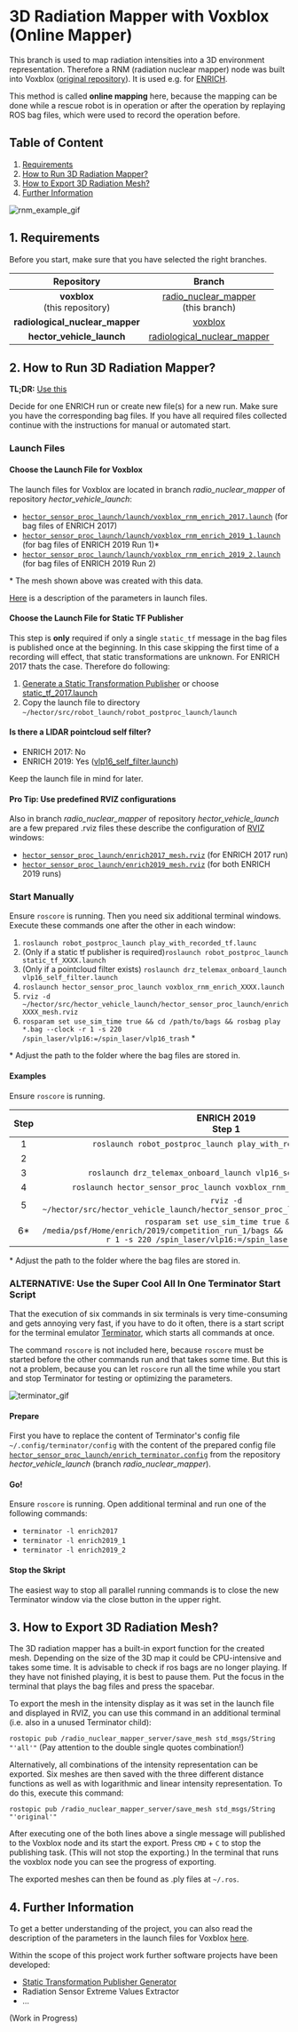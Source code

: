 # 3D Radiation Mapper with Voxblox (Online Mapper)
This branch is used to map radiation intensities into a 3D environment representation. Therefore a RNM (radiation nuclear mapper) node was built into Voxblox ([original repository](https://github.com/ethz-asl/voxblox)). It is used e.g. for [ENRICH](https://enrich.european-robotics.eu).

This method is called **online mapping** here, because the mapping can be done while a rescue robot is in operation or after the operation by replaying ROS bag files, which were used to record the operation before.

## Table of Content

1. [Requirements](#1-requirements)
2. [How to Run 3D Radiation Mapper?](#2-how-to-run-3d-radiation-mapper)
3. [How to Export 3D Radiation Mesh?](#3-how-to-export-3d-radiation-mesh)
4. [Further Information](#4-further-information)


![rnm_example_gif](readme_files/rnm_mesh.gif)

## 1. Requirements
Before you start, make sure that you have selected the right branches.

| Repository | Branch |
|:-:|:-:|
| **voxblox**<br>(this repository) | [radio_nuclear_mapper](https://git.sim.informatik.tu-darmstadt.de/hector/hector_voxblox/-/tree/radio_nuclear_mapper)<br>(this branch) |
| **radiological_nuclear_mapper** | [voxblox](https://git.sim.informatik.tu-darmstadt.de/hector/hector_enrich/-/tree/voxblox/radiological_nuclear_mapper) |
| **hector_vehicle_launch** | [radiological_nuclear_mapper](https://github.com/tu-darmstadt-ros-pkg/hector_vehicle_launch/tree/radiological_nuclear_mapper) |

## 2. How to Run 3D Radiation Mapper?
**TL;DR:** [Use this](#prepare)

Decide for one ENRICH run or create new file(s) for a new run. Make sure you have the corresponding bag files. If you have all required files collected continue with the instructions for manual or automated start.

### Launch Files

#### Choose the Launch File for Voxblox
The launch files for Voxblox are located in branch *radio_nuclear_mapper* of repository *hector_vehicle_launch*:

- [`hector_sensor_proc_launch/launch/voxblox_rnm_enrich_2017.launch`](https://github.com/tu-darmstadt-ros-pkg/hector_vehicle_launch/blob/radiological_nuclear_mapper/hector_sensor_proc_launch/launch/voxblox_rnm_enrich_2017.launch) (for bag files of ENRICH 2017)
- [`hector_sensor_proc_launch/launch/voxblox_rnm_enrich_2019_1.launch`](https://github.com/tu-darmstadt-ros-pkg/hector_vehicle_launch/blob/radiological_nuclear_mapper/hector_sensor_proc_launch/launch/voxblox_rnm_enrich_2019_1.launch) (for bag files of ENRICH 2019 Run 1)*
- [`hector_sensor_proc_launch/launch/voxblox_rnm_enrich_2019_2.launch`](https://github.com/tu-darmstadt-ros-pkg/hector_vehicle_launch/blob/radiological_nuclear_mapper/hector_sensor_proc_launch/launch/voxblox_rnm_enrich_2019_2.launch) (for bag files of ENRICH 2019 Run 2)

\* The mesh shown above was created with this data.

[Here](https://github.com/tu-darmstadt-ros-pkg/hector_vehicle_launch/blob/radiological_nuclear_mapper/hector_sensor_proc_launch/launch/README.md#voxblox_rnm_launch) is a description of the parameters in launch files. 

#### Choose the Launch File for Static TF Publisher
This step is **only** required if only a single `static_tf` message in the bag files is published once at the beginning. In this case skipping the first time of a recording will effect, that static transformations are unknown. For ENRICH 2017 thats the case. Therefore do following:

1. [Generate a Static Transformation Publisher](https://git.sim.informatik.tu-darmstadt.de/hector/hector_enrich/-/blob/voxblox/generate_static_transformation_publisher/README.md) or choose [static_tf_2017.launch](https://git.sim.informatik.tu-darmstadt.de/hector/hector_enrich/-/blob/voxblox/generate_static_transformation_publisher/static_tf_2017.launch)
2. Copy the launch file to directory `~/hector/src/robot_launch/robot_postproc_launch/launch`

#### Is there a LIDAR pointcloud self filter?
- ENRICH 2017: No
- ENRICH 2019: Yes ([vlp16_self_filter.launch](https://git.sim.informatik.tu-darmstadt.de/drz/drz_telemax_launch/-/blob/master/drz_telemax_onboard_launch/launch/lidar_proc/vlp16_self_filter.launch))

Keep the launch file in mind for later.

#### Pro Tip: Use predefined RVIZ configurations
Also in branch *radio_nuclear_mapper* of repository *hector_vehicle_launch* are a few prepared .rviz files these describe the configuration of [RVIZ](http://wiki.ros.org/rviz) windows:

- [`hector_sensor_proc_launch/enrich2017_mesh.rviz`](https://github.com/tu-darmstadt-ros-pkg/hector_vehicle_launch/blob/radiological_nuclear_mapper/hector_sensor_proc_launch/enrich2017_mesh.rviz) (for ENRICH 2017 run)
- [`hector_sensor_proc_launch/enrich2019_mesh.rviz`](https://github.com/tu-darmstadt-ros-pkg/hector_vehicle_launch/blob/radiological_nuclear_mapper/hector_sensor_proc_launch/enrich2019_mesh.rviz) (for both ENRICH 2019 runs)

### Start Manually

Ensure `roscore` is running. Then you need six additional terminal windows. Execute these commands one after the other in each window: 

1. `roslaunch robot_postproc_launch play_with_recorded_tf.launc`
2. (Only if a static tf publisher is required)`roslaunch robot_postproc_launch static_tf_XXXX.launch`
3. (Only if a pointcloud filter exists) `roslaunch drz_telemax_onboard_launch vlp16_self_filter.launch`
4. `roslaunch hector_sensor_proc_launch voxblox_rnm_enrich_XXXX.launch`
5. `rviz -d ~/hector/src/hector_vehicle_launch/hector_sensor_proc_launch/enrichXXXX_mesh.rviz`
6. `rosparam set use_sim_time true && cd /path/to/bags && rosbag play *.bag --clock -r 1 -s 220 /spin_laser/vlp16:=/spin_laser/vlp16_trash` *

\* Adjust the path to the folder where the bag files are stored in.

#### Examples
Ensure `roscore` is running.

| Step | ENRICH 2019<br>Step 1 | Enrich 2019<br>Step 2 | ENRICH 2017 |
|:-:|:-:|:-:|:-:|
| 1 | `roslaunch robot_postproc_launch play_with_recorded_tf.launc` | `roslaunch robot_postproc_launch play_with_recorded_tf.launc` | `roslaunch robot_postproc_launch play_with_recorded_tf.launc` |
| 2 |  |  | `roslaunch robot_postproc_launch static_tf_2017.launch` |
| 3 | `roslaunch drz_telemax_onboard_launch vlp16_self_filter.launch` | `roslaunch drz_telemax_onboard_launch vlp16_self_filter.launch` |  |
| 4 | `roslaunch hector_sensor_proc_launch voxblox_rnm_enrich_2019_1.launch` | `roslaunch hector_sensor_proc_launch voxblox_rnm_enrich_2019_2.launch` | `roslaunch hector_sensor_proc_launch voxblox_rnm_enrich_2017.launch` |
| 5 | `rviz -d ~/hector/src/hector_vehicle_launch/hector_sensor_proc_launch/enrich2019_mesh.rviz` | `rviz -d ~/hector/src/hector_vehicle_launch/hector_sensor_proc_launch/enrich2019_mesh.rviz` | `rviz -d ~/hector/src/hector_vehicle_launch/hector_sensor_proc_launch/enrich2017_mesh.rviz` |
| 6* | `rosparam set use_sim_time true && cd /media/psf/Home/enrich/2019/competition_run_1/bags && rosbag play *.bag --clock -r 1 -s 220 /spin_laser/vlp16:=/spin_laser/vlp16_trash` | `rosparam set use_sim_time true && cd /media/psf/Home/enrich/2019/competition_run_1/bags && rosbag play *.bag --clock -r 1 -s 220 /spin_laser/vlp16:=/spin_laser/vlp16_trash` | `rosparam set use_sim_time true && cd /media/psf/Home/enrich/2017/final2/npp && rosbag play *.bag --clock -s 780 /spin_laser/vlp16:=/spin_laser/vlp16_trash` |

\* Adjust the path to the folder where the bag files are stored in.

### ALTERNATIVE: Use the Super Cool All In One Terminator Start Script
That the execution of six commands in six terminals is very time-consuming and gets annoying very fast, if you have to do it often, there is a start script for the terminal emulator [Terminator](https://en.wikipedia.org/wiki/GNOME_Terminator), which starts all commands at once.

The command `roscore` is not included here, because `roscore` must be started before the other commands run and that takes some time. But this is not a problem, because you can let `roscore` run all the time while you start and stop Terminator for testing or optimizing the parameters.

![terminator_gif](readme_files/terminator.gif)

#### Prepare

First you have to replace the content of Terminator's config file `~/.config/terminator/config` with the content of the prepared config file [`hector_sensor_proc_launch/enrich_terminator.config`](https://github.com/tu-darmstadt-ros-pkg/hector_vehicle_launch/blob/radiological_nuclear_mapper/hector_sensor_proc_launch/enrich_terminator.config) from the repository *hector_vehicle_launch* (branch *radio_nuclear_mapper*).

#### Go!
Ensure `roscore` is running. Open additional terminal and run one of the following commands:
- `terminator -l enrich2017`
- `terminator -l enrich2019_1`
- `terminator -l enrich2019_2`

#### Stop the Skript

The easiest way to stop all parallel running commands is to close the new Terminator window via the close button in the upper right.

## 3. How to Export 3D Radiation Mesh?

The 3D radiation mapper has a built-in export function for the created mesh. Depending on the size of the 3D map it could be CPU-intensive and takes some time. It is advisable to check if ros bags are no longer playing. If they have not finished playing, it is best to pause them. Put the focus in the terminal that plays the bag files and press the spacebar.

To export the mesh in the intensity display as it was set in the launch file and displayed in RVIZ, you can use this command in an additional terminal (i.e. also in a unused Terminator child):

`rostopic pub /radio_nuclear_mapper_server/save_mesh std_msgs/String "'all'"` (Pay attention to the double single quotes combination!)

Alternatively, all combinations of the intensity representation can be exported. Six meshes are then saved with the three different distance functions as well as with logarithmic and linear intensity representation. To do this, execute this command:

`rostopic pub /radio_nuclear_mapper_server/save_mesh std_msgs/String "'original'"`

After executing one of the both lines above a single message will published to the Voxblox node and its start the export. Press `CMD` + `C` to stop the publishing task. (This will not stop the exporting.) In the terminal that runs the voxblox node you can see the progress of exporting.

The exported meshes can then be found as .ply files at `~/.ros`.

## 4. Further Information
To get a better understanding of the project, you can also read the description of the parameters in the launch files for Voxblox [here](https://github.com/tu-darmstadt-ros-pkg/hector_vehicle_launch/blob/radiological_nuclear_mapper/hector_sensor_proc_launch/launch/README.md#voxblox_rnm_launch).

Within the scope of this project work further software projects have been developed:
- [Static Transformation Publisher Generator](https://git.sim.informatik.tu-darmstadt.de/hector/hector_enrich/-/blob/voxblox/generate_static_transformation_publisher/README.md)
- Radiation Sensor Extreme Values Extractor
- ...

(Work in Progress)
